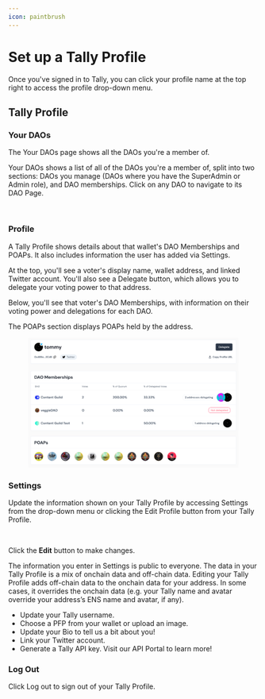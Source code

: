 ```yaml
---
icon: paintbrush
---
```


# Set up a Tally Profile

Once you've signed in to Tally, you can click your profile name at the top right to access the profile drop-down menu.

## Tally Profile

### Your DAOs

The Your DAOs page shows all the DAOs you're a member of.

Your DAOs shows a list of all of the DAOs you're a member of, split into two sections: DAOs you manage (DAOs where you have the SuperAdmin or Admin role), and DAO memberships. Click on any DAO to navigate to its DAO Page.

<figure><img src="../.gitbook/assets/Screenshot 2025-01-10 at 2.33.41 PM.png" alt=""><figcaption></figcaption></figure>

### Profile&#x20;

A Tally Profile shows details about that wallet's DAO Memberships and POAPs. It also includes information the user has added via Settings.

At the top, you'll see a voter's display name, wallet address, and linked Twitter account. You'll also see a Delegate button, which allows you to delegate your voting power to that address.

Below, you'll see that voter's DAO Memberships, with information on their voting power and delegations for each DAO.

The POAPs section displays POAPs held by the address.



<figure><img src="../.gitbook/assets/TALLY PROFILE screenshot 3.png" alt=""><figcaption></figcaption></figure>

### Settings&#x20;

Update the information shown on your Tally Profile by accessing Settings from the drop-down menu or clicking the Edit Profile button from your Tally Profile.



<figure><img src="../.gitbook/assets/Screenshot 2025-01-10 at 2.35.52 PM.png" alt=""><figcaption></figcaption></figure>

Click the **Edit** button to make changes.

The information you enter in Settings is public to everyone. The data in your Tally Profile is a mix of onchain data and off-chain data. Editing your Tally Profile adds off-chain data to the onchain data for your address. In some cases, it overrides the onchain data (e.g. your Tally name and avatar override your address’s ENS name and avatar, if any).

* Update your Tally username.
* Choose a PFP from your wallet or upload an image.
* Update your Bio to tell us a bit about you!
* Link your Twitter account.
* Generate a Tally API key. Visit our API Portal to learn more!

### Log Out&#x20;

Click Log out to sign out of your Tally Profile.
